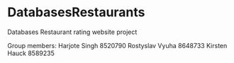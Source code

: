 # DatabasesRestaurants

Databases Restaurant rating website project

Group members: 
Harjote Singh 8520790
Rostyslav Vyuha 8648733
Kirsten Hauck 8589235

